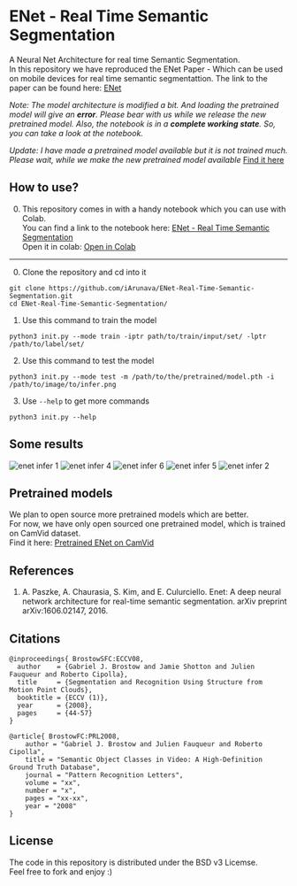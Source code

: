 # ENet - Real Time Semantic Segmentation

A Neural Net Architecture for real time Semantic Segmentation. <br/>
In this repository we have reproduced the ENet Paper - Which can be used on
mobile devices for real time semantic segmentattion. The link to the paper can be found here: [ENet](https://arxiv.org/pdf/1606.02147.pdf)

_Note: The model architecture is modified a bit. And loading the pretrained model will give an **error**. Please bear with us while we release the new pretrained model. Also, the notebook is in a **complete working state**. So, you can take a look at the notebook._

_Update: I have made a pretrained model available but it is not trained much. Please wait, while we make the new pretrained model available_ [Find it here](https://github.com/iArunava/ENet-Real-Time-Semantic-Segmentation/blob/master/datasets/CamVid/ckpt-enet-new.pth)

## How to use?

0. This repository comes in with a handy notebook which you can use with Colab. <br/>
You can find a link to the notebook here: [
ENet - Real Time Semantic Segmentation](https://github.com/iArunava/ENet-Real-Time-Semantic-Segmentation/blob/master/ENet-Real%20Time%20Semantic%20Segmentation.ipynb) <br/>
Open it in colab: [Open in Colab](https://colab.research.google.com/github/iArunava/ENet-Real-Time-Semantic-Segmentation/blob/master/ENet-Real%20Time%20Semantic%20Segmentation.ipynb)

---


0. Clone the repository and cd into it
```
git clone https://github.com/iArunava/ENet-Real-Time-Semantic-Segmentation.git
cd ENet-Real-Time-Semantic-Segmentation/
```

1. Use this command to train the model
```
python3 init.py --mode train -iptr path/to/train/input/set/ -lptr /path/to/label/set/
```

2. Use this command to test the model
```
python3 init.py --mode test -m /path/to/the/pretrained/model.pth -i /path/to/image/to/infer.png
```

3. Use `--help` to get more commands
```
python3 init.py --help
```

## Some results

![enet infer 1](https://user-images.githubusercontent.com/26242097/51782315-4b88d300-214c-11e9-9c92-3444c6582a80.png)
![enet infer 4](https://user-images.githubusercontent.com/26242097/51782341-a02c4e00-214c-11e9-8566-f2092ddad086.png)
![enet infer 6](https://user-images.githubusercontent.com/26242097/51782371-01542180-214d-11e9-80b8-55807f83f776.png)
![enet infer 5](https://user-images.githubusercontent.com/26242097/51782353-c3ef9400-214c-11e9-8c66-276795c83f08.png)
![enet infer 2](https://user-images.githubusercontent.com/26242097/51782324-6b1ffb80-214c-11e9-9f92-741954699f4d.png)

## Pretrained models

We plan to open source more pretrained models which are better.<br/>
For now, we have only open sourced one pretrained model, which is trained on CamVid dataset.<br/>
Find it here: [Pretrained ENet on CamVid](https://github.com/iArunava/ENet-Real-Time-Semantic-Segmentation/blob/master/datasets/CamVid/ckpt-enet.pth)

## References
1. A. Paszke, A. Chaurasia, S. Kim, and E. Culurciello.
Enet: A deep neural network architecture
for real-time semantic segmentation. arXiv preprint
arXiv:1606.02147, 2016.

## Citations

```
@inproceedings{ BrostowSFC:ECCV08,
  author    = {Gabriel J. Brostow and Jamie Shotton and Julien Fauqueur and Roberto Cipolla},
  title     = {Segmentation and Recognition Using Structure from Motion Point Clouds},
  booktitle = {ECCV (1)},
  year      = {2008},
  pages     = {44-57}
}

@article{ BrostowFC:PRL2008,
    author = "Gabriel J. Brostow and Julien Fauqueur and Roberto Cipolla",
    title = "Semantic Object Classes in Video: A High-Definition Ground Truth Database",
    journal = "Pattern Recognition Letters",
    volume = "xx",
    number = "x",   
    pages = "xx-xx",
    year = "2008"
}
```

## License

The code in this repository is distributed under the BSD v3 Licemse.<br/>
Feel free to fork and enjoy :)
